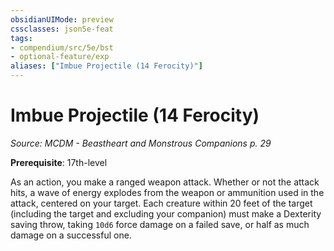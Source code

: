 ```yaml
---
obsidianUIMode: preview
cssclasses: json5e-feat
tags:
- compendium/src/5e/bst
- optional-feature/exp
aliases: ["Imbue Projectile (14 Ferocity)"]
---
```

# Imbue Projectile (14 Ferocity)
*Source: MCDM - Beastheart and Monstrous Companions p. 29*  

**Prerequisite**: 17th-level

As an action, you make a ranged weapon attack. Whether or not the attack hits, a wave of energy explodes from the weapon or ammunition used in the attack, centered on your target. Each creature within 20 feet of the target (including the target and excluding your companion) must make a Dexterity saving throw, taking `10d6` force damage on a failed save, or half as much damage on a successful one.